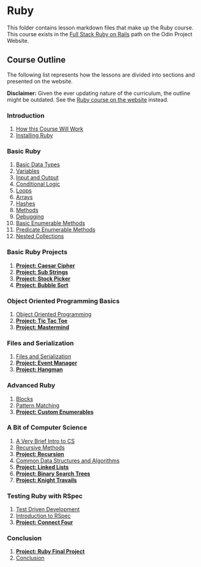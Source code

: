 # Ruby
This folder contains lesson markdown files that make up the Ruby course. This course exists in the [Full Stack Ruby on Rails](https://www.theodinproject.com/paths/full-stack-ruby-on-rails/) path on the Odin Project Website.

## Course Outline

The following list represents how the lessons are divided into sections and presented on the website.

**Disclaimer:** Given the ever updating nature of the curriculum, the outline might be outdated. See the [Ruby course on the website](https://www.theodinproject.com/paths/full-stack-ruby-on-rails/courses/ruby)
instead.

### Introduction
  1. [How this Course Will Work](introduction/how_this_course_will_work.md)
  2. [Installing Ruby](introduction/installing_ruby.md)
### Basic Ruby
  1. [Basic Data Types](basic_ruby/basic_data_types.md)
  2. [Variables](basic_ruby/variables.md)
  3. [Input and Output](basic_ruby/input_and_output.md)
  4. [Conditional Logic](basic_ruby/conditional_logic.md)
  5. [Loops](basic_ruby/loops.md)
  6. [Arrays](basic_ruby/arrays.md)
  7. [Hashes](basic_ruby/hashes.md)
  8. [Methods](basic_ruby/methods.md)
  9. [Debugging](basic_ruby/debugging.md)
  10. [Basic Enumerable Methods](basic_ruby/basic_enumerable_methods.md)
  11. [Predicate Enumerable Methods](basic_ruby/predicate_enumerable_methods.md)
  12. [Nested Collections](basic_ruby/nested_collections.md)
### Basic Ruby Projects
  1. [**Project: Caesar Cipher**](basic_ruby_projects/project_caesar_cipher.md)
  2. [**Project: Sub Strings**](basic_ruby_projects/project_sub_strings.md)
  3. [**Project: Stock Picker**](basic_ruby_projects/project_stock_picker.md)
  4. [**Project: Bubble Sort**](basic_ruby_projects/project_bubble_sort.md)
### Object Oriented Programming Basics
  1. [Object Oriented Programming](object_oriented_programming_basics/object_oriented_programming.md)
  2. [**Project: Tic Tac Toe**](object_oriented_programming_basics/project_tic_tac_toe.md)
  3. [**Project: Mastermind**](object_oriented_programming_basics/project_mastermind.md)
### Files and Serialization
  1. [Files and Serialization](files_and_serialization/files_and_serialization.md)
  2. [**Project: Event Manager**](files_and_serialization/project_event_manager.md)
  3. [**Project: Hangman**](files_and_serialization/project_hangman.md)
### Advanced Ruby
  1. [Blocks](advanced_ruby/blocks.md)
  2. [Pattern Matching](advanced_ruby/pattern_matching.md)
  3. [**Project: Custom Enumerables**](advanced_ruby/project_custom_enumerables.md)
### A Bit of Computer Science
  1. [A Very Brief Intro to CS](computer_science/a_very_brief_intro_to_cs.md)
  2. [Recursive Methods](computer_science/recursive_methods.md)
  3. [**Project: Recursion**](computer_science/project_recursion.md)
  4. [Common Data Structures and Algorithms](computer_science/common_data_structures_algorithms.md)
  5. [**Project: Linked Lists**](computer_science/project_linked_lists.md)
  6. [**Project: Binary Search Trees**](computer_science/project_binary_search_trees.md)
  7. [**Project: Knight Travails**](computer_science/project_knights_travails.md)
### Testing Ruby with RSpec
  1. [Test Driven Development](testing_ruby_with_rspec/test_driven_development.md)
  2. [Introduction to RSpec](testing_ruby_with_rspec/introduction_to_rspec.md)
  3. [**Project: Connect Four**](testing_ruby_with_rspec/project_connect_four.md)
### Conclusion
  1. [**Project: Ruby Final Project**](conclusion/project_ruby_final.md)
  2. [Conclusion](conclusion/conclusion.md)
